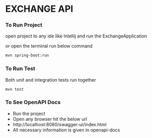 # EXCHANGE API

### To Run Project

open project to any ide like Intellij  and run the ExchangeApplication

or open the terminal run below command

```bash
mvn spring-boot:run
```

### To Run Test

Both unit and integration tests run together

```bash
mvn test
```

### To See OpenAPI Docs

- Run the project
- Open any browser hit the below url
- http://localhost:8080/swagger-ui/index.html
- All necessary information is given in openapi-docs